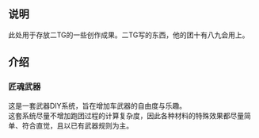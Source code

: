 ﻿## 说明

此处用于存放二TG的一些创作成果。二TG写的东西，他的团十有八九会用上。  

## 介绍

### 匠魂武器

这是一套武器DIY系统，旨在增加车武器的自由度与乐趣。  
这套系统尽量不增加跑团过程的计算复杂度，因此各种材料的特殊效果都尽量简单、符合直觉，且以已有武器规则为主。  
